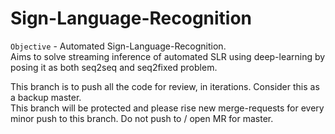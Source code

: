 
# Sign-Language-Recognition

`Objective` - Automated Sign-Language-Recognition.  
Aims to solve streaming inference of automated SLR using deep-learning by posing it as both seq2seq and seq2fixed problem. 

This branch is to push all the code for review, in iterations. Consider this as a backup master.  
This branch will be protected and please rise new merge-requests for every minor push to this branch. Do not push to / open MR for master.


